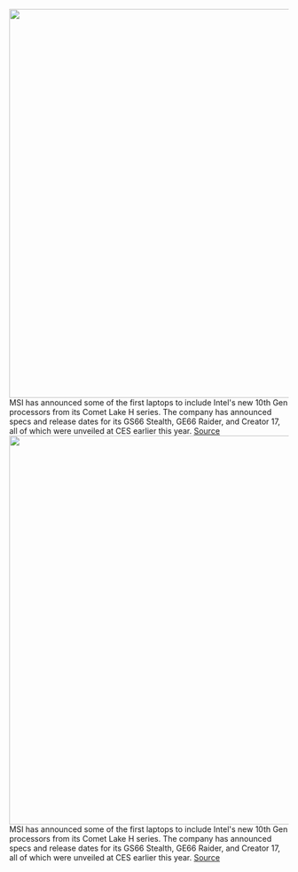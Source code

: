 <img src='https://cdn.vox-cdn.com/thumbor/-4fM3c_3Y99CjhsxvZwT4KhXir0=/0x0:6425x4283/1200x800/filters:focal(2699x1628:3727x2656)/cdn.vox-cdn.com/uploads/chorus_image/image/66591601/GE66_Raider__9_.0.jpg' width='700px' /><br/>
MSI has announced some of the first laptops to include Intel's new 10th Gen processors from its Comet Lake H series. The company has announced specs and release dates for its GS66 Stealth, GE66 Raider, and Creator 17, all of which were unveiled at CES earlier this year.
<a href='https://www.theverge.com/2020/4/2/21201637/msi-gs66-stealth-ge66-raider-creator17-laptop-price-features-release-date'> Source <a/><img src='https://cdn.vox-cdn.com/thumbor/-4fM3c_3Y99CjhsxvZwT4KhXir0=/0x0:6425x4283/1200x800/filters:focal(2699x1628:3727x2656)/cdn.vox-cdn.com/uploads/chorus_image/image/66591601/GE66_Raider__9_.0.jpg' width='700px' /><br/>
MSI has announced some of the first laptops to include Intel's new 10th Gen processors from its Comet Lake H series. The company has announced specs and release dates for its GS66 Stealth, GE66 Raider, and Creator 17, all of which were unveiled at CES earlier this year.
<a href='https://www.theverge.com/2020/4/2/21201637/msi-gs66-stealth-ge66-raider-creator17-laptop-price-features-release-date'> Source <a/>